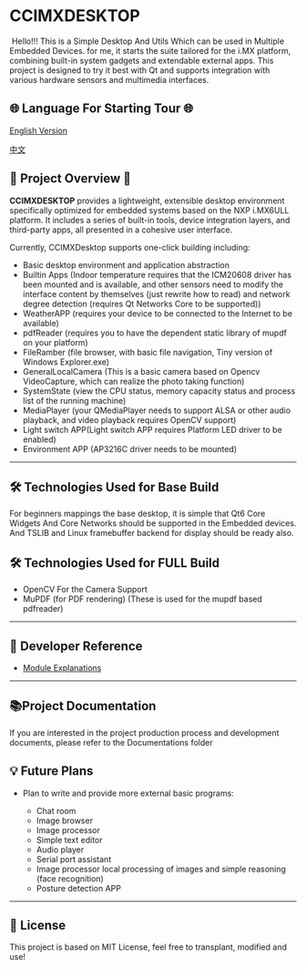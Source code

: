 # CCIMXDESKTOP

​	Hello!!! This is a Simple Desktop And Utils Which can be used in Multiple Embedded Devices. for me, it starts the suite tailored for the i.MX platform, combining built-in system gadgets and extendable external apps. This project is designed to try it best with Qt and supports integration with various hardware sensors and multimedia interfaces.

## 🌐 Language For Starting Tour 🌐

[English Version](./README_EN.md)

[中文](./README.md)

## 🌟 Project Overview 🌟

**CCIMXDESKTOP** provides a lightweight, extensible desktop environment specifically optimized for embedded systems based on the NXP i.MX6ULL platform. It includes a series of built-in tools, device integration layers, and third-party apps, all presented in a cohesive user interface.

Currently, CCIMXDesktop supports one-click building including:

- Basic desktop environment and application abstraction
- Builtin Apps (Indoor temperature requires that the ICM20608 driver has been mounted and is available, and other sensors need to modify the interface content by themselves (just rewrite how to read) and network degree detection (requires Qt Networks Core to be supported))
- WeatherAPP (requires your device to be connected to the Internet to be available)
- pdfReader (requires you to have the dependent static library of mupdf on your platform)
- FileRamber (file browser, with basic file navigation, Tiny version of Windows Explorer.exe)
- GeneralLocalCamera (This is a basic camera based on Opencv VideoCapture, which can realize the photo taking function)
- SystemState (view the CPU status, memory capacity status and process list of the running machine)
- MediaPlayer (your QMediaPlayer needs to support ALSA or other audio playback, and video playback requires OpenCV support)
- Light switch APP(Light switch APP requires Platform LED driver to be enabled)
- Environment APP (AP3216C driver needs to be mounted)

------

## 🛠️ Technologies Used for Base Build

For beginners mappings the base desktop, it is simple that Qt6 Core Widgets And Core Networks should be supported in the  Embedded devices. And TSLIB and Linux framebuffer backend for display should be ready also.

## 🛠️ Technologies Used for FULL Build

- OpenCV For the Camera Support
- MuPDF (for PDF rendering)     (These is used for the mupdf based pdfreader)

------

## 🧩 Developer Reference

- [Module Explanations](Components-explain-EN.md)

---

## 📚Project Documentation

If you are interested in the project production process and development documents, please refer to the Documentations folder

## 💡 Future Plans

- Plan to write and provide more external basic programs:

  - Chat room
  - Image browser
  - Image processor
  - Simple text editor
  - Audio player
  - Serial port assistant
  - Image processor local processing of images and simple reasoning (face recognition)
  - Posture detection APP

------

## 📝 License

This project is based on MIT License, feel free to transplant, modified and use!
